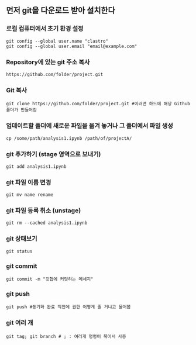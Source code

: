 ## 먼저 git을 다운로드 받아 설치한다

### 로컬 컴퓨터에서 초기 환경 설정

``` 
git config --global user.name "clastro"
git config --global user.email "email@example.com"
```

### Repository에 있는 git 주소 복사

``` 
https://github.com/folder/project.git
```

### Git 복사

```
git clone https://github.com/folder/project.git #이러면 하드에 해당 Github 폴더가 만들어짐
```

### 업데이트할 폴더에 새로운 파일을 옮겨 놓거나 그 폴더에서 파일 생성 

``` 
cp /some/path/analysis1.ipynb /path/of/projectA/
```

### git 추가하기 (stage 영역으로 보내기)
```
git add analysis1.ipynb
```

### git 파일 이름 변경
```
git mv name rename
```

### git 파일 등록 취소 (unstage)
```
git rm --cached analysis1.ipynb
```

### git 상태보기
```
git status
```

### git commit
```
git commit -m "깃헙에 커밋하는 메세지"
```

### git push

```
git push #동기화 완료 직전에 권한 어떻게 줄 거냐고 물어봄
```

### git 여러 개 

```
git tag; git branch # ; : 여러개 명령어 묶어서 사용
```
